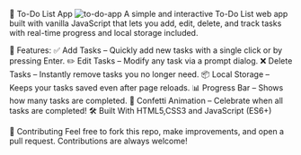 📝 To-Do List App
![to-do-app](https://github.com/user-attachments/assets/fb2e2829-b7a0-422f-a00a-2acf41c0c288)
A simple and interactive To-Do List web app built with vanilla JavaScript that lets you add, edit, delete, and track tasks with real-time progress and local storage included.

🚀 Features:
    ✅ Add Tasks – Quickly add new tasks with a single click or by pressing Enter.
    ✏️ Edit Tasks – Modify any task via a prompt dialog.
    ❌ Delete Tasks – Instantly remove tasks you no longer need.
    📦 Local Storage – Keeps your tasks saved even after page reloads.
    📊 Progress Bar – Shows how many tasks are completed.
    🎉 Confetti Animation – Celebrate when all tasks are completed!
🛠️ Built With HTML5,CSS3 and JavaScript (ES6+)

🙌 Contributing
Feel free to fork this repo, make improvements, and open a pull request. Contributions are always welcome!
